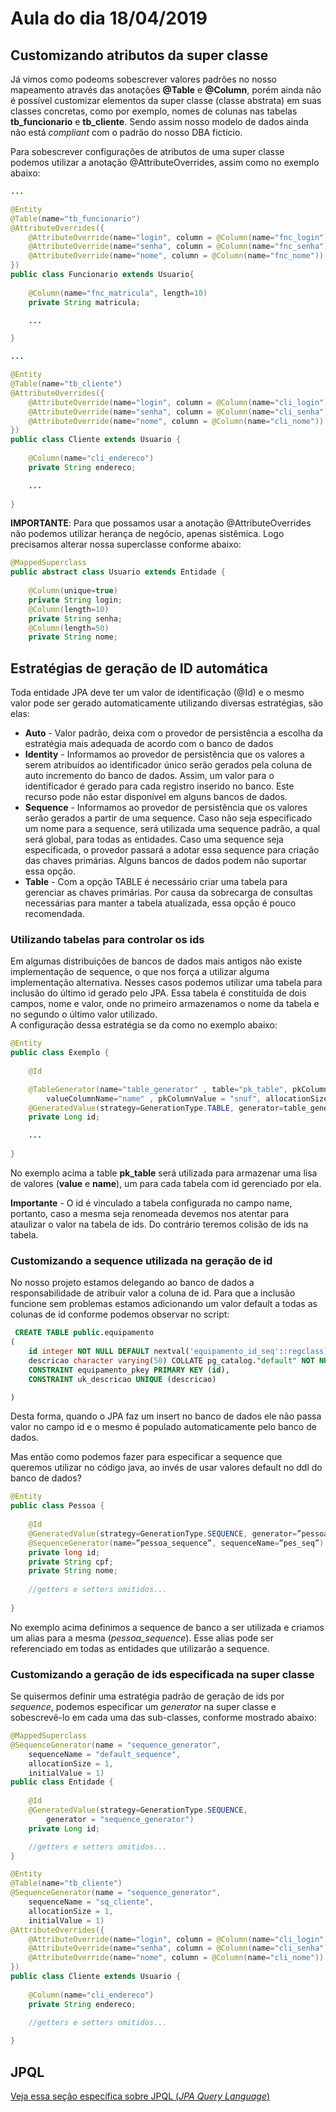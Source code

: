 # Aula do dia 18/04/2019

## Customizando atributos da super classe
Já vimos como podeoms sobescrever valores padrões no nosso mapeamento através das anotações **@Table** e **@Column**, porém ainda não é possível customizar elementos da super classe (classe abstrata) em suas classes concretas, como por exemplo, nomes de colunas nas tabelas **tb_funcionario** e **tb_cliente**. Sendo assim nosso modelo de dados ainda não está *compliant* com o padrão do nosso DBA fictício.

Para sobescrever configurações de atributos de uma super classe podemos utilizar a anotação @AttributeOverrides, assim como no exemplo abaixo:

```java 
...

@Entity
@Table(name="tb_funcionario")
@AttributeOverrides({
	@AttributeOverride(name="login", column = @Column(name="fnc_login")),
	@AttributeOverride(name="senha", column = @Column(name="fnc_senha")),
	@AttributeOverride(name="nome", column = @Column(name="fnc_nome"))
})
public class Funcionario extends Usuario{
	
	@Column(name="fnc_matricula", length=10)
	private String matricula;

	...

}
``` 
```java 
...

@Entity
@Table(name="tb_cliente")
@AttributeOverrides({
	@AttributeOverride(name="login", column = @Column(name="cli_login")),
	@AttributeOverride(name="senha", column = @Column(name="cli_senha")),
	@AttributeOverride(name="nome", column = @Column(name="cli_nome"))
})
public class Cliente extends Usuario {
	
	@Column(name="cli_endereco")
	private String endereco;

	...
	
}
``` 

**IMPORTANTE**: Para que possamos usar a anotação @AttributeOverrides não podemos utilizar herança de negócio, apenas sistêmica. Logo precisamos alterar nossa superclasse conforme abaixo:

```java 
@MappedSuperclass
public abstract class Usuario extends Entidade {
	
	@Column(unique=true)
	private String login;
	@Column(length=10)
	private String senha;
	@Column(length=50)
	private String nome;

``` 

## Estratégias de geração de ID automática
Toda entidade JPA deve ter um valor de identificação (@Id) e o mesmo valor pode ser gerado automaticamente utilizando diversas estratégias, são elas:
* **Auto** - Valor padrão, deixa com o provedor de persistência a escolha da estratégia mais adequada de acordo com o banco de dados
* **Identity** - Informamos ao provedor de persistência que os valores a serem atribuídos ao identificador único serão gerados pela coluna de auto incremento do banco de dados. Assim, um valor para o identificador é gerado para cada registro inserido no banco. Este recurso pode não estar disponível em alguns bancos de dados. 
* **Sequence** - Informamos ao provedor de persistência que os valores serão gerados a partir de uma sequence. Caso não seja especificado um nome para a sequence, será utilizada uma sequence padrão, a qual será global, para todas as entidades. Caso uma sequence seja especificada, o provedor passará a adotar essa sequence para criação das chaves primárias. Alguns bancos de dados podem não suportar essa opção.
* **Table** -  Com a opção TABLE é necessário criar uma tabela para gerenciar as chaves primárias. Por causa da sobrecarga de consultas necessárias para manter a tabela atualizada, essa opção é pouco recomendada.

### Utilizando tabelas para controlar os ids
Em algumas distribuições de bancos de dados mais antigos não existe implementação de sequence, o que nos força a utilizar alguma implementação alternativa. Nesses casos podemos utilizar uma tabela para inclusão do último id gerado pelo JPA. Essa tabela é constituída de dois campos, nome e valor, onde no primeiro armazenamos o nome da tabela e no segundo o último valor utilizado.     
A configuração dessa  estratégia se da como no exemplo abaixo:


```java 
@Entity
public class Exemplo {
	
	@Id

	@TableGenerator(name="table_generator" , table="pk_table", pkColumnName="value" , 
		valueColumnName="name" , pkColumnValue = "snuf", allocationSize=10)
	@GeneratedValue(strategy=GenerationType.TABLE, generator=table_generator)
	private Long id;

	...
	
}
``` 

No exemplo acima a table **pk_table** será utilizada para armazenar uma lisa de valores (**value** e **name**), um para cada tabela com id gerenciado por ela.

**Importante** - O id é vinculado a tabela configurada no campo name, portanto, caso a mesma seja renomeada devemos nos atentar para ataulizar o valor na tabela de ids. Do contrário teremos colisão de ids na tabela.


### Customizando a sequence utilizada na geração de id
No nosso projeto estamos delegando ao banco de dados a responsabilidade de atribuir valor a coluna de id. Para que a inclusão funcione sem problemas estamos adicionando um valor default a todas as colunas de id conforme podemos observar no script:

```SQL
 CREATE TABLE public.equipamento
(
    id integer NOT NULL DEFAULT nextval('equipamento_id_seq'::regclass),
    descricao character varying(50) COLLATE pg_catalog."default" NOT NULL,
    CONSTRAINT equipamento_pkey PRIMARY KEY (id),
    CONSTRAINT uk_descricao UNIQUE (descricao)

)
```

Desta forma, quando o JPA faz um insert no banco de dados ele não passa valor no campo id e o mesmo é populado automaticamente pelo banco de dados.

Mas então como podemos fazer para especificar a sequence que queremos utilizar no código java, ao invés de usar valores default no ddl do banco de dados?

```java
@Entity
public class Pessoa {
                 
	@Id
	@GeneratedValue(strategy=GenerationType.SEQUENCE, generator=”pessoa_sequence”)
	@SequenceGenerator(name=”pessoa_sequence”, sequenceName=”pes_seq”)
    private long id;
    private String cpf;
    private String nome;
  
    //getters e setters omitidos...
  
}
```
No exemplo acima definimos a sequence de banco a ser utilizada e criamos um alias para a mesma (*pessoa_sequence*). Esse alias pode ser referenciado em todas as entidades que utilizarão a sequence. 

### Customizando a geração de ids especificada na super classe

Se quisermos definir uma estratégia padrão de geração de ids por *sequence*, podemos especificar um *generator* na super classe e sobescrevê-lo em cada uma das sub-classes, conforme mostrado abaixo:


```java
@MappedSuperclass
@SequenceGenerator(name = "sequence_generator", 
	sequenceName = "default_sequence", 
	allocationSize = 1, 
	initialValue = 1)
public class Entidade {
	
	@Id
	@GeneratedValue(strategy=GenerationType.SEQUENCE, 
		generator = "sequence_generator")
	private Long id;

    //getters e setters omitidos...
}

```

```java
@Entity
@Table(name="tb_cliente")
@SequenceGenerator(name = "sequence_generator", 
	sequenceName = "sq_cliente", 
	allocationSize = 1, 
	initialValue = 1)
@AttributeOverrides({
	@AttributeOverride(name="login", column = @Column(name="cli_login")),
	@AttributeOverride(name="senha", column = @Column(name="cli_senha")),
	@AttributeOverride(name="nome", column = @Column(name="cli_nome"))
})
public class Cliente extends Usuario {
	
	@Column(name="cli_endereco")
	private String endereco;

    //getters e setters omitidos...	
	
}
```
## JPQL
[Veja essa seção específica sobre JPQL (*JPA Query Language*)](./aulas/JPAQL.MD)  

